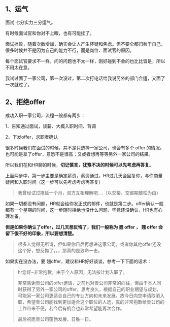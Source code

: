 ## 1、运气

面试 七分实力三分运气。

有时候面试官和你对不上眼，也有可能挂了。

面试挫败，随着次数增加，确实会让人产生怀疑和焦虑。但不要全都归咎于自己，很多时候并不是因为自己的能力不行，而是岗位、面试官的原因。

每个面试官要求不一样，问的问题也不太一样，刚好碰到不会的也比比皆是，所以不用太在意。

我试过面了一家公司，第一次没过，第二次打电话给我说另外的部门合适，又面了一次就过了。



## 2、拒绝offer

成功入职一家公司，流程一般都有两步：

1、告知通过面试，谈薪、大概入职时间、背调

2、下发offer，求职者确认

很多时候我们在面试的时候，并不是只选择一家公司，也会有多个 offer 的情况。也可能是拿了offer，意愿不是很高；又或者想再等等另外一家公司的结果。

所以我们在和HR聊的时候，**切记慎言，犹豫不决的时候可以先考虑再答复**。

上面两步中，第一步主要是确定薪资，薪资通过，HR过几天会回复你，与你商量疑问和入职时间（这一步可以先考虑考虑再答复）

> 我曾经试过拖延一个月，双方互相理解吧....（以交接、空窗期放松为由）

如果一切都没有问题，HR就会给你发正式的邮件，也就是第二步。offer确认一般都有一个星期的时间，这一步随时拒绝也没什么问题，毕竟还没确认，HR也有心理准备。

**但是如果你确认了offer，过几天想反悔了，我们一般称为 翘 offer ， 翘 offer  会留下很不好的印象，所以要想清楚。**

> 很多人觉得无所谓，但如果你日后再想进这家公司，或者你其他offer还没这个好，想反悔了，，，那真的是致命一击。

如果实在没办法，要 翘offer，建议和HR好好谈谈，参考一下下面的话术：

> hr您好~非常抱歉，由于个人原因，无法按计划入职了。
>
> 非常感谢贵公司的offer邀请，之前也对贵公司非常的向往，但由于本人同时获得了另外一家公司的offer，思考良久，根据自己的职业期望与规划，可能另一家公司更适合自己的专业方向和未来发展，故今日向您申请取消入职，希望贵公司能找到更加适合这个职位的人选，真的非常抱歉给贵公司的工作带来不便，若今后有机会也非常希望能再次合作。
>
> 最后祝愿贵公司蓬勃发展，日胜一日。

